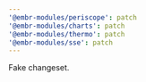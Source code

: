 ```yaml
---
'@embr-modules/periscope': patch
'@embr-modules/charts': patch
'@embr-modules/thermo': patch
'@embr-modules/sse': patch
---
```


Fake changeset.
